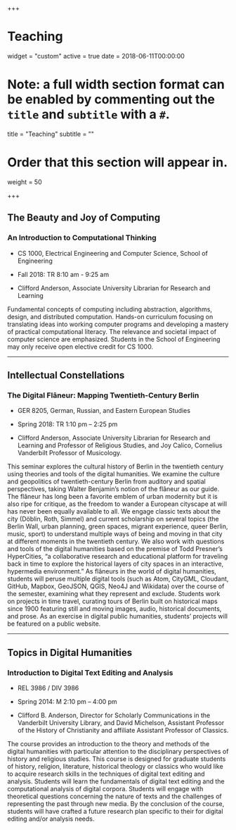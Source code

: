 +++
# Teaching

widget = "custom"
active = true
date = 2018-06-11T00:00:00

# Note: a full width section format can be enabled by commenting out the `title` and `subtitle` with a `#`.
title = "Teaching"
subtitle = ""

# Order that this section will appear in.
weight = 50

+++

## The Beauty and Joy of Computing
### An Introduction to Computational Thinking

* CS 1000, Electrical Engineering and Computer Science, School of Engineering

* Fall 2018: TR 8:10 am - 9:25 am

* Clifford Anderson, Associate University Librarian for Research and Learning

Fundamental concepts of computing including abstraction, algorithms, design, and distributed computation. Hands-on curriculum focusing on translating ideas into working computer programs and developing a mastery of practical computational literacy. The relevance and societal impact of computer science are emphasized. Students in the School of Engineering may only receive open elective credit for CS 1000.

***

## Intellectual	Constellations
### The Digital Flâneur: Mapping Twentieth-Century Berlin

* GER 8205, German, Russian, and Eastern European Studies

* Spring 2018: TR 1:10 pm – 2:25 pm

* Clifford Anderson, Associate University Librarian for Research and Learning and Professor of Religious Studies, and Joy Calico, Cornelius Vanderbilt Professor of Musicology.

This seminar explores the cultural history of Berlin in the twentieth century using theories and tools of the digital humanities. We examine the culture and geopolitics of twentieth-century Berlin from auditory and spatial perspectives, taking Walter Benjamin’s notion of the flâneur as our guide. The flâneur has long been a favorite emblem of urban modernity but it is also ripe for critique, as the freedom to wander a European cityscape at will has never been equally available to all. We engage classic texts about the city (Döblin, Roth, Simmel) and current scholarship on several topics (the Berlin Wall, urban planning, green spaces, migrant experience, queer Berlin, music, sport) to understand multiple ways of being and moving in that city at different moments in the twentieth century. We also work with questions and tools of the digital humanities based on the premise of Todd Presner’s HyperCities, “a collaborative research and educational platform for traveling back in time to explore the historical layers of city spaces in an interactive, hypermedia environment.” As flâneurs in the world of digital humanities, students will peruse multiple digital tools (such as Atom, CityGML, Cloudant, GitHub, Mapbox, GeoJSON, QGIS, Neo4J and Wikidata) over the course of the semester, examining what they represent and exclude. Students work on projects in time travel, curating tours of Berlin built on historical maps since 1900 featuring still and moving images, audio, historical documents, and prose. As an exercise in digital public humanities, students’ projects will be featured on a public website.

***

## Topics in Digital Humanities
### Introduction to Digital Text Editing and Analysis

* REL 3986 / DIV 3986

* Spring 2014: M 2:10 pm – 4:00 pm

* Clifford B. Anderson, Director for Scholarly Communications in the Vanderbilt University Library, and David Michelson, Assistant Professor of the History of Christianity and affiliate Assistant Professor of Classics.

The course provides an introduction to the theory and methods of the digital humanities with particular attention to the disciplinary perspectives of history and religious studies. This course is designed for graduate students of history, religion, literature, historical theology or classics who would like to acquire research skills in the techniques of digital text editing and analysis. Students will learn the fundamentals of digital text editing and the computational analysis of digital corpora. Students will engage with theoretical questions concerning the nature of texts and the challenges of representing the past through new media. By the conclusion of the course, students will have crafted a future research plan specific to their for digital editing and/or analysis needs.
